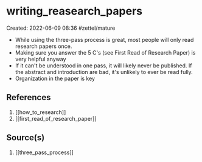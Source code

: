 # writing_reasearch_papers
Created: 2022-06-09 08:36
#zettel/mature 

- While using the three-pass process is great, most people will only read research papers once.
- Making sure you answer the 5 C's (see First Read of Research Paper) is very helpful anyway
- If it can't be understood in one pass, it will likely never be published. If the abstract and introduction are bad, it's unlikely to ever be read fully.
- Organization in the paper is key

## References
1. [[how_to_research]]
2. [[first_read_of_research_paper]]

## Source(s)
1. [[three_pass_process]]